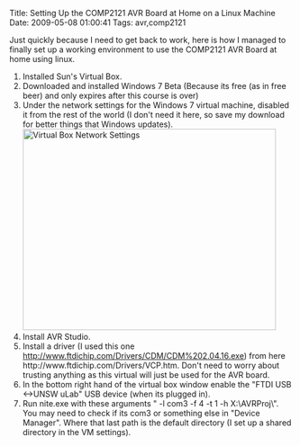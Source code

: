 Title: Setting Up the COMP2121 AVR Board at Home on a Linux Machine
Date: 2009-05-08 01:00:41
Tags: avr,comp2121

Just quickly because I need to get back to work, here is how I managed to finally set up a working environment to use the COMP2121 AVR Board at home using linux.
<ol>
	<li>Installed Sun's Virtual Box.</li>
	<li>Downloaded and installed Windows 7 Beta (Because its free (as in free beer) and only expires after this course is over)</li>
	<li>Under the network settings for the Windows 7 virtual machine, disabled it from the rest of the world (I don't need it here, so save my download for better things that Windows updates).
<a href="/blog/attachments/2009/05/screenshot-2121-settings.png"><img class="aligncenter size-full wp-image-507" title="Virtual Box Network Settings" src="/blog/attachments/2009/05/screenshot-2121-settings.png" alt="Virtual Box Network Settings" width="449" height="358" /></a></li>
	<li>Install AVR Studio.</li>
	<li>Install a driver (I used this one <a href="http://www.ftdichip.com/Drivers/CDM/CDM%202.04.16.exe">http://www.ftdichip.com/Drivers/CDM/CDM%202.04.16.exe</a>) from here http://www.ftdichip.com/Drivers/VCP.htm. Don't need to worry about trusting anything as this virtual will just be used for the AVR board.</li>
	<li>In the bottom right hand of the virtual box window enable the "FTDI USB &lt;-&gt;UNSW uLab" USB device (when its plugged in).</li>
	<li>Run nite.exe with these arguments " -l com3 -f 4 -t 1 -h X:\AVRProj\". You may need to check if its com3 or something else in "Device Manager". Where that last path is the default directory (I set up a shared directory in the VM settings).</li>
</ol>